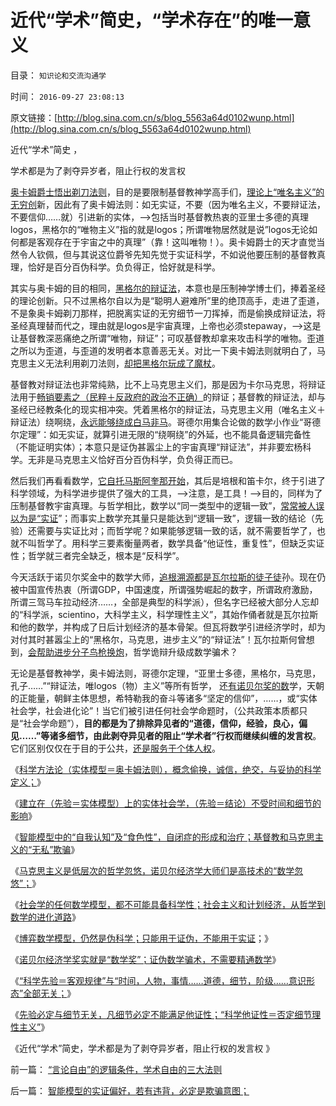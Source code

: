 # 近代“学术”简史，“学术存在”的唯一意义

目录： `知识论和交流沟通学` 

时间： `2016-09-27 23:08:13` 

原文链接：[http://blog.sina.com.cn/s/blog_5563a64d0102wunp.html](http://blog.sina.com.cn/s/blog_5563a64d0102wunp.html)

近代“学术”简史 ，

学术都是为了剥夺异岁者，阻止行权的发言权

[奥卡姆爵士悟出剃刀法则](../../../2010/1/5/存实除虚的奥卡姆剃刀法则.md)，目的是要限制基督教神学高手们，[理论上“唯名主义”的无穷创](../../../2013/10/12/合法性守恒解决了“法的渊源”，法学中的“唯名主义”误区.md)新，因此有了奥卡姆法则：如无实证，不要（因为唯名主义，不要辩证法，不要信仰……就）引进新的实体，——>包括当时基督教热衷的亚里士多德的真理logos，黑格尔的“唯物主义”指的就是logos；所谓唯物居然就是说”logos无论如何都是客观存在于宇宙之中的真理”（靠！这叫唯物！）。奥卡姆爵士的天才直觉当然令人钦佩，但与其说这位爵爷先知先觉于实证科学，不如说他要压制的基督教真理，恰好是百分百伪科学。负负得正，恰好就是科学。

其实与奥卡姆的目的相同，[黑格尔的辩证法](../../../2011/3/1/物极必反规律和辩证法.md)，本意也是压制神学博士们，捧着圣经的理论创新。只不过黑格尔自以为是“聪明人避难所”里的绝顶高手，走进了歪道，不是象奥卡姆剃刀那样，把脱离实证的无穷细节一刀挥掉，而是偷换成辩证法，将圣经真理替而代之，理由就是logos是宇宙真理，上帝也必须stepaway，——>这是让基督教深恶痛绝之所谓“唯物，辩证”；可叹基督教却拿来攻击科学的唯物。歪道之所以为歪道，与歪道的发明者本意善恶无关。对比一下奥卡姆法则就明白了，马克思主义无法利用剃刀法则，[却把黑格尔玩成了魔杖](../../../2010/2/12/哲学是“岂有此理”的学问.md)。

基督教对辩证法也非常纯熟，比不上马克思主义们，那是因为卡尔马克思，将辩证法用于[畅销要素之（民粹＋反政府的政治不正确）](../../../2016/9/2/畅销书的两个技术要点，以及钢穴政治采购；.md)的辩证；基督教的辩证法，却与圣经已经教条化的现实相冲突。凭着黑格尔的辩证法，马克思主义用（唯名主义＋辩证法）绕啊绕，[永远能够绕成白马非马](../../../2010/1/9/“白马非马”与辩证法和实证和科学理论.md)。哥德尔用集合论做的数学小作业“哥德尔定理”：如无实证，就算引进无限的“绕啊绕”的外延，也不能具备逻辑完备性（不能证明实体）；本意只是证伪甚嚣尘上的宇宙真理“辩证法”，并非要宏杨科学。无非是马克思主义恰好百分百伪科学，负负得正而已。

然后我们再看看数学，[它自托马斯阿奎那开始](../../../2012/10/12/滥用数学的起源和历史贡献；.md)，其后是培根和笛卡尔，终于引进了科学领域，为科学进步提供了强大的工具，——>注意，是工具！——>目的，同样为了压制基督教宇宙真理。与哲学相比，数学以“同一类型中的逻辑一致”，[常常被人误以为是“实证](../../../2010/6/19/“物理学”的科学标准；数学不是科学.md)”；而事实上数学充其量只是能达到“逻辑一致”，逻辑一致的结论（先验）还需要与实证比对；而哲学呢？如果能够逻辑一致的话，就不需要哲学了，也就不叫哲学了。用科学三要素衡量两者，数学具备“他证性，重复性”，但缺乏实证性；哲学就三者完全缺乏，根本是“反科学”。

今天活跃于诺贝尔奖金中的数学大师，[追根溯源都是瓦尔拉斯的徒子徒](../../../2011/2/12/中国古代“发现了”边际效应和帕累托累积.md)孙。现在仍被中国宣传热衷（所谓GDP，中国速度，所谓强势崛起的数字，所谓政府激励，所谓三驾马车拉动经济……，全部是典型的科学派），但名字已经被大部分人忘却的“科学派，scientino，大科学主义，科学理性主义”，其始作俑者就是瓦尔拉斯和他的数学，并构成了日后计划经济的基本骨架。但瓦将数学引进经济学时，却为对付其时甚嚣尘上的“黑格尔，马克思，进步主义”的“辩证法”！瓦尔拉斯何曾想到，[会帮助进步分子鸟枪换炮](../../../2011/3/19/马克思主义计划经济的科学的数字化.md)，哲学诡辩升级成数学骗术？

无论是基督教神学，奥卡姆法则，哥德尔定理，“亚里士多德，黑格尔，马克思，孔子……”“辩证法，唯logos（物）主义”等所有哲学，
还[有诺贝尔奖的数](../../../2012/10/16/又有两名数学骗子被嘉奖，诺贝尔奖终将声名狼籍.md)学，天朝的正能量，朝鲜主体思想，希特勒我的奋斗等诸多“坚定的信仰”，……，或“实体社会学，社会进化论”！当它们被引进任何社会学命题时，（公共政策本质都只是“社会学命题”），**目的都是为了排除异见者的“道德，信仰，经验，良心，偏见……”等诸多细节，由此剥夺异见者的阻止“学术者”行权而继续纠缠的发言权**。它们区别仅仅在于目的于公共，[还是服务于个体人权](../../../2009/3/24/大学无书！每个人都有个人利益观点发言权.md)。

《[科学方法论（实体模型＝奥卡姆法则），概念偷换，诚信，绝交，与妥协的科学定义；](../../../2016/9/18/概念偷换，诚信，绝交，与妥协的科学定义；.md)》

《[建立在（先验＝实体模型）上的实体社会学，（先验＝结论）不受时间和细节的影响](../../../2016/9/19/科学“先验＝预见性”的含义，先验在科学方法论中的应用.md)》

《[智能模型中的“自我认知”及“食色性”，自闭症的形成和治疗；基督教和马克思主义的“无私”欺骗](../../../2016/9/20/智能科学是实体模型，自闭和抑郁症，及其可能的治疗途径.md)》

《[马克思主义是低层次的哲学忽悠，诺贝尔经济学大师们是高技术的“数学忽悠”；](../../../2016/9/21/智能模型的实证偏好，若有违背，必定是欺骗意图；.md)》

《[社会学的任何数学模型，都不可能具备科学性；社会主义和计划经济，从哲学到数学的进化道路](../../../2016/9/22/社会学的任何数学模型，都不可能具备科学性；.md)》

《[博弈数学模型，仍然是伪科学；只能用于证伪，不能用于实证](../../../2016/9/23/博弈数学模型，仍然是伪科学；.md)；》

《[诺贝尔经济学奖实就是“数学奖”；证伪数学骗术，不需要精通数学](../../../2016/9/24/诺贝尔经济学奖，其实就是“诺贝尔数学奖，应用数学奖”；.md)》

《[“科学先验＝客观规律”与“时间，人物，事情……道德，细节，阶级……意识形态”全部无关；](../../../2016/9/25/为什么“科学先验”“能知过去与末来”和“真实的现代”？.md)》

《[先验必定与细节无关，凡细节必定不能满足他证性；“科学他证性＝否定细节理性主义”](../../../2016/9/26/先验必定与细节无关，凡细节必定不能满足他证性；.md)》

《近代“学术”简史，学术都是为了剥夺异岁者，阻止行权的发言权 》

前一篇： [“言论自由”的逻辑条件，学术自由的三大法则](../../../2016/9/28/“言论自由”的逻辑条件，学术自由的三大法则.md)

后一篇： [智能模型的实证偏好，若有违背，必定是欺骗意图；](../../../2016/9/21/智能模型的实证偏好，若有违背，必定是欺骗意图；.md)

